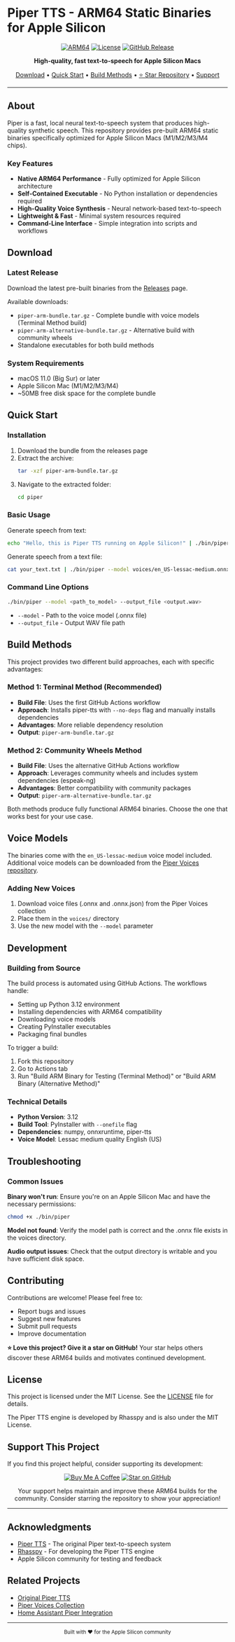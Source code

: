 # Piper TTS - ARM64 Static Binaries for Apple Silicon

<div align="center">

[![ARM64](https://img.shields.io/badge/ARM64-Apple%20Silicon-green?style=for-the-badge&logo=apple)](https://github.com/yourusername/piper-arm64)
[![License](https://img.shields.io/badge/License-MIT-yellow?style=for-the-badge)](LICENSE)
[![GitHub Release](https://img.shields.io/github/v/release/yourusername/piper-arm64?style=for-the-badge)](https://github.com/itsabhishekolkha/piper-arm-build/releases)

**High-quality, fast text-to-speech for Apple Silicon Macs**

[Download](#download) • [Quick Start](#quick-start) • [Build Methods](#build-methods) • [⭐ Star Repository](#support-this-project) • [Support](#support-this-project)

</div>

---

## About

Piper is a fast, local neural text-to-speech system that produces high-quality synthetic speech. This repository provides pre-built ARM64 static binaries specifically optimized for Apple Silicon Macs (M1/M2/M3/M4 chips).

### Key Features

- **Native ARM64 Performance** - Fully optimized for Apple Silicon architecture
- **Self-Contained Executable** - No Python installation or dependencies required
- **High-Quality Voice Synthesis** - Neural network-based text-to-speech
- **Lightweight & Fast** - Minimal system resources required
- **Command-Line Interface** - Simple integration into scripts and workflows

## Download

### Latest Release

Download the latest pre-built binaries from the [Releases](https://github.com/yourusername/piper-arm64/releases) page.

Available downloads:
- `piper-arm-bundle.tar.gz` - Complete bundle with voice models (Terminal Method build)
- `piper-arm-alternative-bundle.tar.gz` - Alternative build with community wheels
- Standalone executables for both build methods

### System Requirements

- macOS 11.0 (Big Sur) or later
- Apple Silicon Mac (M1/M2/M3/M4)
- ~50MB free disk space for the complete bundle

## Quick Start

### Installation

1. Download the bundle from the releases page
2. Extract the archive:
   ```bash
   tar -xzf piper-arm-bundle.tar.gz
   ```
3. Navigate to the extracted folder:
   ```bash
   cd piper
   ```

### Basic Usage

Generate speech from text:
```bash
echo "Hello, this is Piper TTS running on Apple Silicon!" | ./bin/piper --model voices/en_US-lessac-medium.onnx --output_file output.wav
```

Generate speech from a text file:
```bash
cat your_text.txt | ./bin/piper --model voices/en_US-lessac-medium.onnx --output_file speech.wav
```

### Command Line Options

```bash
./bin/piper --model <path_to_model> --output_file <output.wav>
```

- `--model` - Path to the voice model (.onnx file)
- `--output_file` - Output WAV file path

## Build Methods

This project provides two different build approaches, each with specific advantages:

### Method 1: Terminal Method (Recommended)
- **Build File**: Uses the first GitHub Actions workflow
- **Approach**: Installs piper-tts with `--no-deps` flag and manually installs dependencies
- **Advantages**: More reliable dependency resolution
- **Output**: `piper-arm-bundle.tar.gz`

### Method 2: Community Wheels Method
- **Build File**: Uses the alternative GitHub Actions workflow
- **Approach**: Leverages community wheels and includes system dependencies (espeak-ng)
- **Advantages**: Better compatibility with community packages
- **Output**: `piper-arm-alternative-bundle.tar.gz`

Both methods produce fully functional ARM64 binaries. Choose the one that works best for your use case.

## Voice Models

The binaries come with the `en_US-lessac-medium` voice model included. Additional voice models can be downloaded from the [Piper Voices repository](https://huggingface.co/rhasspy/piper-voices).

### Adding New Voices

1. Download voice files (.onnx and .onnx.json) from the Piper Voices collection
2. Place them in the `voices/` directory
3. Use the new model with the `--model` parameter

## Development

### Building from Source

The build process is automated using GitHub Actions. The workflows handle:

- Setting up Python 3.12 environment
- Installing dependencies with ARM64 compatibility
- Downloading voice models
- Creating PyInstaller executables
- Packaging final bundles

To trigger a build:
1. Fork this repository
2. Go to Actions tab
3. Run "Build ARM Binary for Testing (Terminal Method)" or "Build ARM Binary (Alternative Method)"

### Technical Details

- **Python Version**: 3.12
- **Build Tool**: PyInstaller with `--onefile` flag
- **Dependencies**: numpy, onnxruntime, piper-tts
- **Voice Model**: Lessac medium quality English (US)

## Troubleshooting

### Common Issues

**Binary won't run**: Ensure you're on an Apple Silicon Mac and have the necessary permissions:
```bash
chmod +x ./bin/piper
```

**Model not found**: Verify the model path is correct and the .onnx file exists in the voices directory.

**Audio output issues**: Check that the output directory is writable and you have sufficient disk space.

## Contributing

Contributions are welcome! Please feel free to:
- Report bugs and issues
- Suggest new features
- Submit pull requests
- Improve documentation

**⭐ Love this project? Give it a star on GitHub!** Your star helps others discover these ARM64 builds and motivates continued development.

## License

This project is licensed under the MIT License. See the [LICENSE](LICENSE) file for details.

The Piper TTS engine is developed by Rhasspy and is also under the MIT License.

## Support This Project

If you find this project helpful, consider supporting its development:

<div align="center">

[![Buy Me A Coffee](https://img.shields.io/badge/Buy%20Me%20A%20Coffee-FFDD00?style=for-the-badge&logo=buy-me-a-coffee&logoColor=black)](https://www.buymeacoffee.com/yourusername)
[![Star on GitHub](https://img.shields.io/badge/⭐%20Star%20on%20GitHub-black?style=for-the-badge&logo=github)](https://github.com/yourusername/piper-arm64)

Your support helps maintain and improve these ARM64 builds for the community. Consider starring the repository to show your appreciation!

</div>

---

## Acknowledgments

- [Piper TTS](https://github.com/rhasspy/piper) - The original Piper text-to-speech system
- [Rhasspy](https://github.com/rhasspy) - For developing the Piper TTS engine
- Apple Silicon community for testing and feedback

## Related Projects

- [Original Piper TTS](https://github.com/rhasspy/piper)
- [Piper Voices Collection](https://huggingface.co/rhasspy/piper-voices)
- [Home Assistant Piper Integration](https://www.home-assistant.io/integrations/piper/)

---

<div align="center">
<sub>Built with ❤️ for the Apple Silicon community</sub>
</div>
